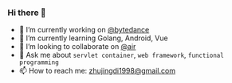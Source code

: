 ### Hi there 👋


- 🔭 I’m currently working on [@bytedance](https://github.com/bytedance)
- 🌱 I’m currently learning Golang, Android, Vue
- 👯 I’m looking to collaborate on [@air](https://github.com/cosmtrek/air)
- 💬 Ask me about `servlet container`, `web framework`, `functional programming`
- 📫 How to reach me: zhujingdi1998@gmail.com
